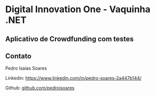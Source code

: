 # Digital Innovation One - Vaquinha .NET

## Aplicativo de Crowdfunding com testes

## Contato

Pedro Isaías Soares

Linkedin: https://www.linkedin.com/in/pedro-soares-2a447b144/

Github:  [github.com/pedroisoares](https://github.com/pedroisoares) 
